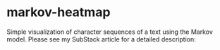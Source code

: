 # markov-heatmap

Simple visualization of character sequences of a text using the Markov model. Please see my SubStack article for a detailed description:

[](https://craftpurist.substack.com)
